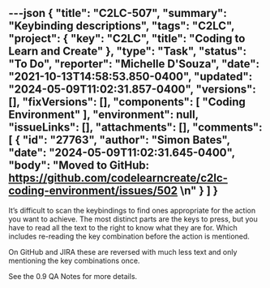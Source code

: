 ---json
{
  "title": "C2LC-507",
  "summary": "Keybinding descriptions",
  "tags": "C2LC",
  "project": {
    "key": "C2LC",
    "title": "Coding to Learn and Create"
  },
  "type": "Task",
  "status": "To Do",
  "reporter": "Michelle D'Souza",
  "date": "2021-10-13T14:58:53.850-0400",
  "updated": "2024-05-09T11:02:31.857-0400",
  "versions": [],
  "fixVersions": [],
  "components": [
    "Coding Environment"
  ],
  "environment": null,
  "issueLinks": [],
  "attachments": [],
  "comments": [
    {
      "id": "27763",
      "author": "Simon Bates",
      "date": "2024-05-09T11:02:31.645-0400",
      "body": "Moved to GitHub: <https://github.com/codelearncreate/c2lc-coding-environment/issues/502>&#x20;\n"
    }
  ]
}
---
It’s difficult to scan the keybindings to find ones appropriate for the action you want to achieve. The most distinct parts are the keys to press, but you have to read all the text to the right to know what they are for. Which includes re-reading the key combination before the action is mentioned.

On GitHub and JIRA these are reversed with much less text and only mentioning the key combinations once.

See the 0.9 QA Notes for more details.

        